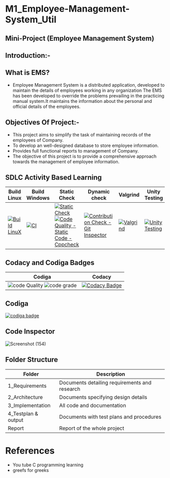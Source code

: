 # M1_Employee-Management-System_Util

## Mini-Project (Employee Management System)
 
## Introduction:-

## What is EMS?

* Employee Management System is a distributed application, developed to maintain the details of employees working in any organization The EMS has been developed to override the problems prevailing in the practicing manual system.It maintains the information about the personal and official details of the employees.

## Objectives Of Project:-

* This project aims to simplify the task of maintaining records of the employees of Company.
* To develop an well-designed database to store employee information.
* Provides full functional reports to management of Company.
* The objective of this project is to provide a comprehensive approach towards the management of employee information.

## SDLC Activity Based Learning

| Build  Linux | Build Windows | Static Check | Dynamic check |  Valgrind |  Unity Testing |
| ---------- | --------- | --------- | -------- | --------- | -------- |        
| [![Build LinuX](https://github.com/RAVI9966/M1_Employee-Management-System_Util/actions/workflows/Linux.yml/badge.svg)](https://github.com/RAVI9966/M1_Employee-Management-System_Util/actions/workflows/Linux.yml) | [![CI](https://github.com/RAVI9966/M1_Employee-Management-System_Util/actions/workflows/c-cpp.yml/badge.svg)](https://github.com/RAVI9966/M1_Employee-Management-System_Util/actions/workflows/c-cpp.yml)  | [![Static Check](https://github.com/RAVI9966/M1_Employee-Management-System_Util/actions/workflows/Static.yml/badge.svg)](https://github.com/RAVI9966/M1_Employee-Management-System_Util/actions/workflows/Static.yml) [![Code Quality - Static Code - Cppcheck](https://github.com/RAVI9966/M1_Employee-Management-System_Util/actions/workflows/Code%20Quality%20%20%20Static%20Code%20-%20Cppcheck.yml/badge.svg)](https://github.com/RAVI9966/M1_Employee-Management-System_Util/actions/workflows/Code%20Quality%20%20%20Static%20Code%20-%20Cppcheck.yml)  |  [![Contribution Check - Git Inspector](https://github.com/RAVI9966/M1_Employee-Management-System_Util/actions/workflows/vs.yml/badge.svg)](https://github.com/RAVI9966/M1_Employee-Management-System_Util/actions/workflows/vs.yml)  | [![Valgrind](https://github.com/RAVI9966/M1_Employee-Management-System_Util/actions/workflows/Valgrind.yml/badge.svg)](https://github.com/RAVI9966/M1_Employee-Management-System_Util/actions/workflows/Valgrind.yml) | [![Unity Testing](https://github.com/RAVI9966/M1_Employee-Management-System_Util/actions/workflows/Test.yml/badge.svg)](https://github.com/RAVI9966/M1_Employee-Management-System_Util/actions/workflows/Test.yml) |

## Codacy and Codiga Badges

| Codiga | Codacy |
| ----- | ----- | 
|  ![code Quality](https://api.codiga.io/project/30960/score/svg)  ![code grade](https://api.codiga.io/project/30960/status/svg) | [![Codacy Badge](https://app.codacy.com/project/badge/Grade/a9b698d1a3464123ba14d2be5e20b1ce)](https://www.codacy.com/gh/RAVI9966/M1_Employee-Management-System_Util/dashboard?utm_source=github.com&amp;utm_medium=referral&amp;utm_content=RAVI9966/M1_Employee-Management-System_Util&amp;utm_campaign=Badge_Grade) |

## Codiga
<a href="https://app.codiga.io/public/user/github/RAVI9966">
   <img src="https://api.codiga.io/public/badge/user/github/RAVI9966?style=light" alt="codiga badge" />
</a>
 


## Code Inspector

![Screenshot (154)](https://user-images.githubusercontent.com/63452014/153416726-3631e11d-0239-495a-b36d-fb48eab9d426.png)



## Folder Structure

| Folder | Description |
| ------ | ----------- |
| 1_Requirements | Documents detailing requirements and research |
| 2_Architecture |	Documents specifying design details |
| 3_Implementation	| All code and documentation |
| 4_Testplan & output |	Documents with test plans and procedures |
| Report |	Report of the whole project |

# References

* You tube C programming learning 
* greefs for greeks 




